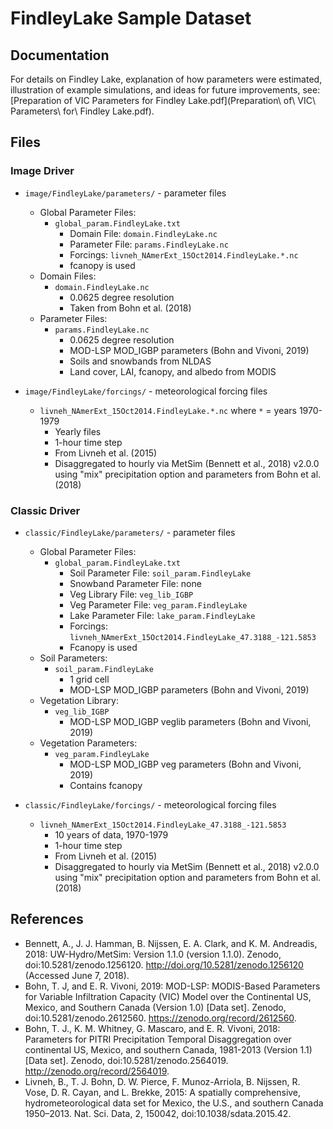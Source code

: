 # FindleyLake Sample Dataset

## Documentation
For details on Findley Lake, explanation of how parameters were estimated, illustration of example simulations, and ideas for future improvements, see: [Preparation of VIC Parameters for Findley Lake.pdf](Preparation\ of\ VIC\ Parameters\ for\ Findley Lake.pdf).

## Files

### Image Driver

- `image/FindleyLake/parameters/` - parameter files
    - Global Parameter Files:
        - `global_param.FindleyLake.txt`
            - Domain File: `domain.FindleyLake.nc`
            - Parameter File: `params.FindleyLake.nc`
            - Forcings: `livneh_NAmerExt_15Oct2014.FindleyLake.*.nc`
            - fcanopy is used 
    - Domain Files:
        - `domain.FindleyLake.nc`
            - 0.0625 degree resolution
            - Taken from Bohn et al. (2018)
    - Parameter Files:
        - `params.FindleyLake.nc`
            - 0.0625 degree resolution
            - MOD-LSP MOD_IGBP parameters (Bohn and Vivoni, 2019)
            - Soils and snowbands from NLDAS
            - Land cover, LAI, fcanopy, and albedo from MODIS

- `image/FindleyLake/forcings/` - meteorological forcing files
    - `livneh_NAmerExt_15Oct2014.FindleyLake.*.nc` where `*` = years 1970-1979
        - Yearly files
        - 1-hour time step
        - From Livneh et al. (2015)
        - Disaggregated to hourly via MetSim (Bennett et al., 2018) v2.0.0 using "mix" precipitation option and parameters from Bohn et al. (2018)

### Classic Driver

- `classic/FindleyLake/parameters/` - parameter files
    - Global Parameter Files:
        - `global_param.FindleyLake.txt`
            - Soil Parameter File: `soil_param.FindleyLake`
            - Snowband Parameter File: none
            - Veg Library File: `veg_lib_IGBP`
            - Veg Parameter File: `veg_param.FindleyLake`
            - Lake Parameter File: `lake_param.FindleyLake`
            - Forcings: `livneh_NAmerExt_15Oct2014.FindleyLake_47.3188_-121.5853`
            - Fcanopy is used
    - Soil Parameters:
        - `soil_param.FindleyLake`
            - 1 grid cell
            - MOD-LSP MOD_IGBP parameters (Bohn and Vivoni, 2019)
    - Vegetation Library:
        - `veg_lib_IGBP`
            - MOD-LSP MOD_IGBP veglib parameters (Bohn and Vivoni, 2019)
    - Vegetation Parameters:
        - `veg_param.FindleyLake`
            - MOD-LSP MOD_IGBP veg parameters (Bohn and Vivoni, 2019)
            - Contains fcanopy

- `classic/FindleyLake/forcings/` - meteorological forcing files
    - `livneh_NAmerExt_15Oct2014.FindleyLake_47.3188_-121.5853`
        - 10 years of data, 1970-1979
        - 1-hour time step
        - From Livneh et al. (2015)
        - Disaggregated to hourly via MetSim (Bennett et al., 2018) v2.0.0 using "mix" precipitation option and parameters from Bohn et al. (2018)

## References
 - Bennett, A., J. J. Hamman, B. Nijssen, E. A. Clark, and K. M. Andreadis, 2018: UW-Hydro/MetSim: Version 1.1.0 (version 1.1.0). Zenodo, doi:10.5281/zenodo.1256120. http://doi.org/10.5281/zenodo.1256120 (Accessed June 7, 2018).
 - Bohn, T. J, and E. R. Vivoni, 2019: MOD-LSP: MODIS-Based Parameters for Variable Infiltration Capacity (VIC) Model over the Continental US, Mexico, and Southern Canada (Version 1.0) [Data set]. Zenodo, doi:10.5281/zenodo.2612560. https://zenodo.org/record/2612560.
 - Bohn, T. J., K. M. Whitney, G. Mascaro, and E. R. Vivoni, 2018: Parameters for PITRI Precipitation Temporal Disaggregation over continental US, Mexico, and southern Canada, 1981-2013 (Version 1.1) [Data set]. Zenodo, doi:10.5281/zenodo.2564019. http://zenodo.org/record/2564019.
 - Livneh, B., T. J. Bohn, D. W. Pierce, F. Munoz-Arriola, B. Nijssen, R. Vose, D. R. Cayan, and L. Brekke, 2015: A spatially comprehensive, hydrometeorological data set for Mexico, the U.S., and southern Canada 1950–2013. Nat. Sci. Data, 2, 150042, doi:10.1038/sdata.2015.42.
